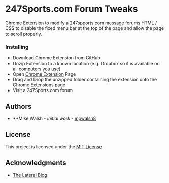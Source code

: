 # 247Sports.com Forum Tweaks

Chrome Extension to modify a 247spports.com message forums HTML / CSS to disable
the fixed menu bar at the top of the page and allow the page to scroll properly.

### Installing

* Download Chrome Extension from GitHub
* Unzip Extension to a known location (e.g. Dropbox so it is available on all computers you use)
* Open [Chrome Extension](chrome://extensions) Page
* Drag and Drop the unzipped folder containing the extension onto the Chrome Extensions page
* Visit a 247Sports.com forum


## Authors

* **Mike Walsh - *Initial work* - [mpwalsh8](https://github.com/mpwalsh8)

## License

This project is licensed under the [MIT License](https://opensource.org/licenses/MIT)

## Acknowledgments

* [The Lateral Blog](https://blog.lateral.io/2016/04/create-chrome-extension-modify-websites-html-css)
